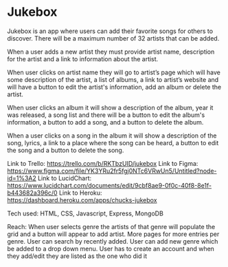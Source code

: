 # Jukebox
Jukebox is an app where users can add their favorite songs for others to discover.
There will be a maximum number of 32 artists that can be added.

When a user adds a new artist they must provide artist name, description for the artist and a link to information about the artist.

When user clicks on artist name they will go to artist’s page which will have some description of the artist, a list of albums, a link to artist’s website and will have a button to edit the artist's information, add an album or delete the artist.

When user clicks an album it will show a description of the album, year it was released, a song list and there will be a button to edit the album's information, a button to add a song, and a button to delete the album.

When a user clicks on a song in the album it will show a description of the song, lyrics, a link to a place where the song can be heard, a button to edit the song and a button to delete the song.

Link to Trello: https://trello.com/b/RKTbzUID/jukebox
Link to Figma: https://www.figma.com/file/YK3YRu2fr5fgj0NTc6VRwUn5/Untitled?node-id=1%3A2
Link to LucidChart: https://www.lucidchart.com/documents/edit/9cbf8ae9-0f0c-40f8-8e1f-b443682a396c/0
Link to Heroku: https://dashboard.heroku.com/apps/chucks-jukebox

Tech used: HTML, CSS, Javascript, Express, MongoDB

Reach:
When user selects genre the artists of that genre will populate the grid and a button will appear to add artist.
More pages for more entries per genre.
User can search by recently added.
User can add new genre which be added to a drop down menu.
User has to create an account and when they add/edit they are listed as the one who did it